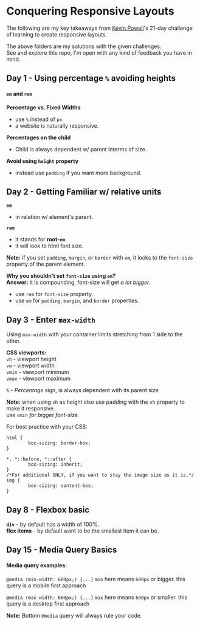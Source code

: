 # Conquering Responsive Layouts

The following are my key takeaways from [Kevin Powell](https://www.kevinpowell.co/)'s 21-day challenge of learning to create responsive layouts.

The above folders are my solutions with the given challenges. \
See and explore this repo, I'm open with any kind of feedback you have in mind.

## Day 1 - Using percentage `%` avoiding heights

#### `em` and `rem`

**Percentage vs. Fixed Widths**

- use `%` instead of `px`.
- a website is naturally responsive.

**Percentages on the child**

- Child is always dependent w/ parent interms of size.

**Avoid using `height` property**

- instead use `padding` if you want more background.

## Day 2 - Getting Familiar w/ relative units

**`em`**

- in relation w/ element's parent.

**`rem`**

- it stands for **root-`em`**.
- it will look to html font size.

**Note:** if you set `padding`, `margin`, or `border` with `em`, it looks to the `font-size` property of the parent element.

**Why you shouldn't set `font-size` using `em`?** \
**Answer:** it is compounding, font-size will get _a lot bigger_.

- use `rem` for `font-size` property.
- use `em` for `padding`, `margin`, and `border` properties.

## Day 3 - Enter `max-width`

Using `max-width` with your container limits stretching from 1 side to the other.

**CSS viewports:** \
`vh` - viewport height \
`vw` - viewport width \
`vmin` - viewport minimum \
`vmax` - viewport maximum

`%` - _Percentage_ sign, is always dependent with its parent size

**Note:** when using `vh` as height also use padding with the `vh` property to make it responsive. \
_use `vmin` for bigger font-size._

For best practice with your CSS:

```
html {
        box-sizing: border-box;
}

*, *::before, *::after {
        box-sizing: inherit;
}
/*For additional ONLY, if you want to stay the image size as it is.*/
img {
        box-sizing: content-box;
}
```

## Day 8 - Flexbox basic

**`div`** - by default has a width of 100%. \
**flex items** - by default want to be the smallest item it can be.

## Day 15 - Media Query Basics

#### Media query examples:

`@media (min-width: 600px;) {...}`
`min` here means `600px` or bigger.
this query is a mobile first approach

`@media (max-width: 600px;) {...}`
`max` here means `600px` or smaller.
this query is a desktop first approach

**Note:** Bottom `@media` query will always rule your code.

